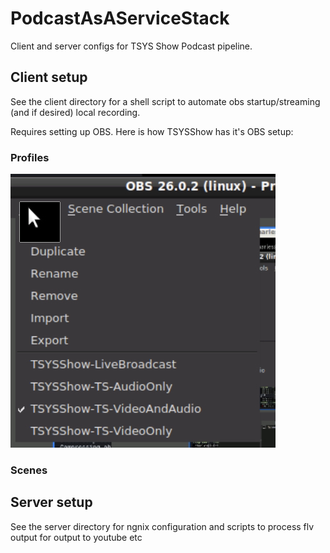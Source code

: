 # PodcastAsAServiceStack

Client and server configs for TSYS Show Podcast pipeline. 

## Client setup

See the client directory for a shell script to automate obs startup/streaming (and if desired) local recording.

Requires setting up OBS. Here is how TSYSShow has it's OBS setup:

### Profiles

![](client/obs-profiles.png)


### Scenes



## Server setup
See the server directory for ngnix configuration and scripts to process flv output for output to youtube etc
